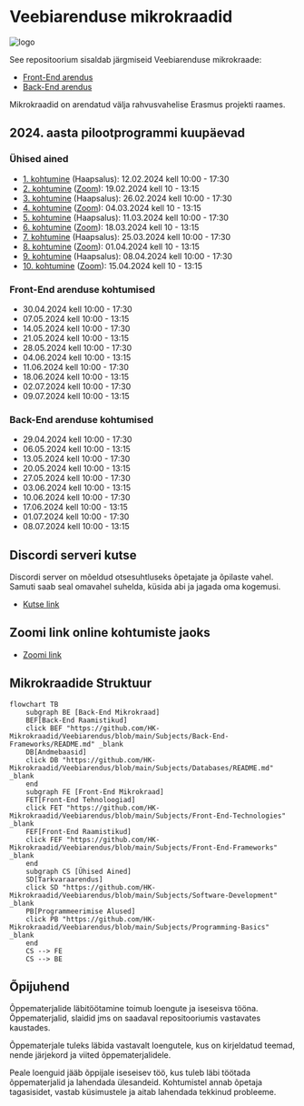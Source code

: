 # Veebiarenduse mikrokraadid

![logo](https://www.tlu.ee/sites/default/files/Haapsalu%20kolled%C5%BE/Logo/HaapsaluK_est.png)

See repositoorium sisaldab järgmiseid Veebiarenduse mikrokraade:

- [Front-End arendus](./FE)
- [Back-End arendus](./BE)

Mikrokraadid on arendatud välja rahvusvahelise Erasmus projekti raames.

## 2024. aasta pilootprogrammi kuupäevad

### Ühised ained

- [1. kohtumine](./Lessons/Common-Lessons/Lesson-01/README.md) (Haapsalus): 12.02.2024 kell 10:00 - 17:30
- [2. kohtumine](./Lessons/Common-Lessons/Lesson-02/README.md) ([Zoom](https://zoom.us/j/94501316239?pwd=MUE3VGpMcVZOTmU3ZHRQRkFsUFYwQT09)): 19.02.2024 kell 10 - 13:15
- [3. kohtumine](./Lessons/Common-Lessons/Lesson-03/README.md) (Haapsalus): 26.02.2024 kell 10:00 - 17:30
- [4. kohtumine](./Lessons/Common-Lessons/Lesson-04/README.md)  ([Zoom](https://zoom.us/j/94501316239?pwd=MUE3VGpMcVZOTmU3ZHRQRkFsUFYwQT09)): 04.03.2024 kell 10 - 13:15
- [5. kohtumine](./Lessons/Common-Lessons/Lesson-05/README.md) (Haapsalus): 11.03.2024 kell 10:00 - 17:30
- [6. kohtumine](./Lessons/Common-Lessons/Lesson-06/README.md) ([Zoom](https://zoom.us/j/94501316239?pwd=MUE3VGpMcVZOTmU3ZHRQRkFsUFYwQT09)): 18.03.2024 kell 10 - 13:15
- [7. kohtumine](./Lessons/Common-Lessons/Lesson-07/README.md) (Haapsalus): 25.03.2024 kell 10:00 - 17:30
- [8. kohtumine](./Lessons/Common-Lessons/Lesson-08/README.md) ([Zoom](https://zoom.us/j/94501316239?pwd=MUE3VGpMcVZOTmU3ZHRQRkFsUFYwQT09)): 01.04.2024 kell 10 - 13:15
- [9. kohtumine](./Lessons/Common-Lessons/Lesson-09/README.md) (Haapsalus): 08.04.2024 kell 10:00 - 17:30
- [10. kohtumine](./Lessons/Common-Lessons/Lesson-10/README.md) ([Zoom](https://zoom.us/j/94501316239?pwd=MUE3VGpMcVZOTmU3ZHRQRkFsUFYwQT09)): 15.04.2024 kell 10 - 13:15

### Front-End arenduse kohtumised

- 30.04.2024 kell 10:00 - 17:30
- 07.05.2024 kell 10:00 - 13:15
- 14.05.2024 kell 10:00 - 17:30
- 21.05.2024 kell 10:00 - 13:15
- 28.05.2024 kell 10:00 - 17:30
- 04.06.2024 kell 10:00 - 13:15
- 11.06.2024 kell 10:00 - 17:30
- 18.06.2024 kell 10:00 - 13:15
- 02.07.2024 kell 10:00 - 17:30
- 09.07.2024 kell 10:00 - 13:15

### Back-End arenduse kohtumised

- 29.04.2024 kell 10:00 - 17:30
- 06.05.2024 kell 10:00 - 13:15
- 13.05.2024 kell 10:00 - 17:30
- 20.05.2024 kell 10:00 - 13:15
- 27.05.2024 kell 10:00 - 17:30
- 03.06.2024 kell 10:00 - 13:15
- 10.06.2024 kell 10:00 - 17:30
- 17.06.2024 kell 10:00 - 13:15
- 01.07.2024 kell 10:00 - 17:30
- 08.07.2024 kell 10:00 - 13:15

## Discordi serveri kutse

Discordi server on mõeldud otsesuhtluseks õpetajate ja õpilaste vahel. Samuti saab seal omavahel suhelda, küsida abi ja jagada oma kogemusi.

- [Kutse link](https://discord.gg/7N5CcVhUv3)

## Zoomi link online kohtumiste jaoks

- [Zoomi link](https://zoom.us/j/94501316239?pwd=MUE3VGpMcVZOTmU3ZHRQRkFsUFYwQT09)

## Mikrokraadide Struktuur

```mermaid
flowchart TB
    subgraph BE [Back-End Mikrokraad]
    BEF[Back-End Raamistikud]
    click BEF "https://github.com/HK-Mikrokraadid/Veebiarendus/blob/main/Subjects/Back-End-Frameworks/README.md" _blank
    DB[Andmebaasid]
    click DB "https://github.com/HK-Mikrokraadid/Veebiarendus/blob/main/Subjects/Databases/README.md" _blank
    end
    subgraph FE [Front-End Mikrokraad]
    FET[Front-End Tehnoloogiad]
    click FET "https://github.com/HK-Mikrokraadid/Veebiarendus/blob/main/Subjects/Front-End-Technologies" _blank
    FEF[Front-End Raamistikud]
    click FEF "https://github.com/HK-Mikrokraadid/Veebiarendus/blob/main/Subjects/Front-End-Frameworks" _blank
    end
    subgraph CS [Ühised Ained]
    SD[Tarkvaraarendus]
    click SD "https://github.com/HK-Mikrokraadid/Veebiarendus/blob/main/Subjects/Software-Development" _blank
    PB[Programmeerimise Alused]
    click PB "https://github.com/HK-Mikrokraadid/Veebiarendus/blob/main/Subjects/Programming-Basics" _blank
    end
    CS --> FE
    CS --> BE

```

[](./Subjects/Back-End-Frameworks/README.md)

## Õpijuhend

Õppematerjalide läbitöötamine toimub loengute ja iseseisva tööna. Õppematerjalid, slaidid jms on saadaval repositooriumis vastavates kaustades.

Õppematerjale tuleks läbida vastavalt loengutele, kus on kirjeldatud teemad, nende järjekord ja viited õppematerjalidele.

Peale loenguid jääb õppijale iseseisev töö, kus tuleb läbi töötada õppematerjalid ja lahendada ülesandeid. Kohtumistel annab õpetaja tagasisidet, vastab küsimustele ja aitab lahendada tekkinud probleeme.

